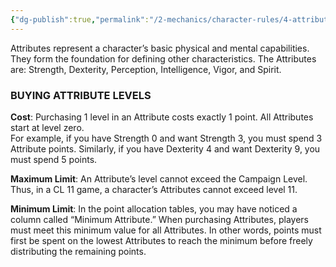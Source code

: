 ```yaml
---
{"dg-publish":true,"permalink":"/2-mechanics/character-rules/4-attributes/","noteIcon":""}
---
```


Attributes represent a character’s basic physical and mental capabilities. They form the foundation for defining other characteristics. The Attributes are: Strength, Dexterity, Perception, Intelligence, Vigor, and Spirit.

### BUYING ATTRIBUTE LEVELS

**Cost**: Purchasing 1 level in an Attribute costs exactly 1 point. All Attributes start at level zero.  
For example, if you have Strength 0 and want Strength 3, you must spend 3 Attribute points. Similarly, if you have Dexterity 4 and want Dexterity 9, you must spend 5 points.

**Maximum Limit**: An Attribute’s level cannot exceed the Campaign Level. Thus, in a CL 11 game, a character’s Attributes cannot exceed level 11.

**Minimum Limit**: In the point allocation tables, you may have noticed a column called “Minimum Attribute.” When purchasing Attributes, players must meet this minimum value for all Attributes. In other words, points must first be spent on the lowest Attributes to reach the minimum before freely distributing the remaining points.